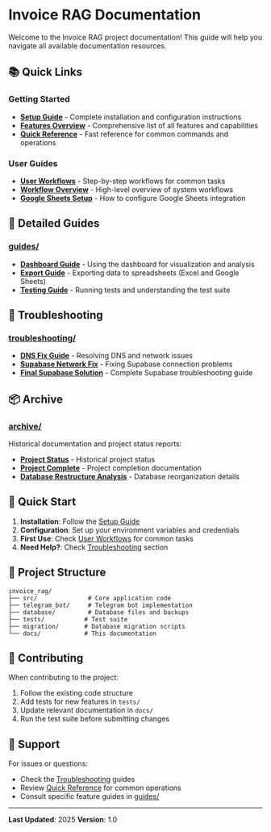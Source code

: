 # Invoice RAG Documentation

Welcome to the Invoice RAG project documentation! This guide will help you navigate all available documentation resources.

## 📚 Quick Links

### Getting Started
- **[Setup Guide](SETUP.md)** - Complete installation and configuration instructions
- **[Features Overview](FEATURES.md)** - Comprehensive list of all features and capabilities
- **[Quick Reference](QUICK_REFERENCE.md)** - Fast reference for common commands and operations

### User Guides
- **[User Workflows](USER_WORKFLOWS.md)** - Step-by-step workflows for common tasks
- **[Workflow Overview](WORKFLOW_OVERVIEW.md)** - High-level overview of system workflows
- **[Google Sheets Setup](GOOGLE_SHEETS_SETUP.md)** - How to configure Google Sheets integration

## 📖 Detailed Guides

### [guides/](guides/)
- **[Dashboard Guide](guides/DASHBOARD_GUIDE.md)** - Using the dashboard for visualization and analysis
- **[Export Guide](guides/EXPORT_GUIDE.md)** - Exporting data to spreadsheets (Excel and Google Sheets)
- **[Testing Guide](guides/TESTING_GUIDE.md)** - Running tests and understanding the test suite

## 🔧 Troubleshooting

### [troubleshooting/](troubleshooting/)
- **[DNS Fix Guide](troubleshooting/DNS_FIX.md)** - Resolving DNS and network issues
- **[Supabase Network Fix](troubleshooting/SUPABASE_NETWORK_FIX.md)** - Fixing Supabase connection problems
- **[Final Supabase Solution](troubleshooting/FINAL_SUPABASE_SOLUTION.md)** - Complete Supabase troubleshooting guide

## 📦 Archive

### [archive/](archive/)
Historical documentation and project status reports:
- **[Project Status](archive/PROJECT_STATUS.md)** - Historical project status
- **[Project Complete](archive/PROJECT_COMPLETE.md)** - Project completion documentation
- **[Database Restructure Analysis](archive/DATABASE_RESTRUCTURE_ANALYSIS.md)** - Database reorganization details

## 🚀 Quick Start

1. **Installation**: Follow the [Setup Guide](SETUP.md)
2. **Configuration**: Set up your environment variables and credentials
3. **First Use**: Check [User Workflows](USER_WORKFLOWS.md) for common tasks
4. **Need Help?**: Check [Troubleshooting](troubleshooting/) section

## 📝 Project Structure

```
invoice_rag/
├── src/              # Core application code
├── telegram_bot/     # Telegram bot implementation
├── database/         # Database files and backups
├── tests/           # Test suite
├── migration/       # Database migration scripts
└── docs/            # This documentation
```

## 🤝 Contributing

When contributing to the project:
1. Follow the existing code structure
2. Add tests for new features in `tests/`
3. Update relevant documentation in `docs/`
4. Run the test suite before submitting changes

## 📧 Support

For issues or questions:
- Check the [Troubleshooting](troubleshooting/) guides
- Review [Quick Reference](QUICK_REFERENCE.md) for common operations
- Consult specific feature guides in [guides/](guides/)

---

**Last Updated**: 2025
**Version**: 1.0
